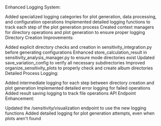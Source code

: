 Enhanced Logging System:

Added specialized logging categories for plot generation, data processing, and configuration operations
Implemented detailed logging functions to track each step of the plot generation process
Created context managers for directory operations and plot generation to ensure proper logging
Directory Creation Improvements:

Added explicit directory checks and creation in sensitivity_integration.py before generating configurations
Enhanced store_calculation_result in sensitivity_analysis_manager.py to ensure mode directories exist
Updated save_variation_config to verify all necessary subdirectories
Improved organize_sensitivity_plots to properly check and create album directories
Detailed Process Logging:

Added intermediate logging for each step between directory creation and plot generation
Implemented detailed error logging for failed operations
Added result saving logging to track file operations
API Endpoint Enhancement:

Updated the /sensitivity/visualization endpoint to use the new logging functions
Added detailed logging for plot generation attempts, even when plots aren't found
